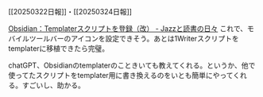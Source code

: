 [[20250322日報]]・[[20250324日報]]

[Obsidian：Templaterスクリプトを登録（改） - Jazzと読書の日々](https://wineroses.hatenablog.com/entry/2024/07/03/154544)
これで、モバイルツールバーのアイコンを設定できそう。あとは1Writerスクリプトをtemplaterに移植できたら完璧。

chatGPT、Obsidianのtemplaterのこときいても教えてくれる。というか、他で使ってたスクリプトをtemplater用に書き換えるのをいとも簡単にやってくれる。すごいし、助かる。

